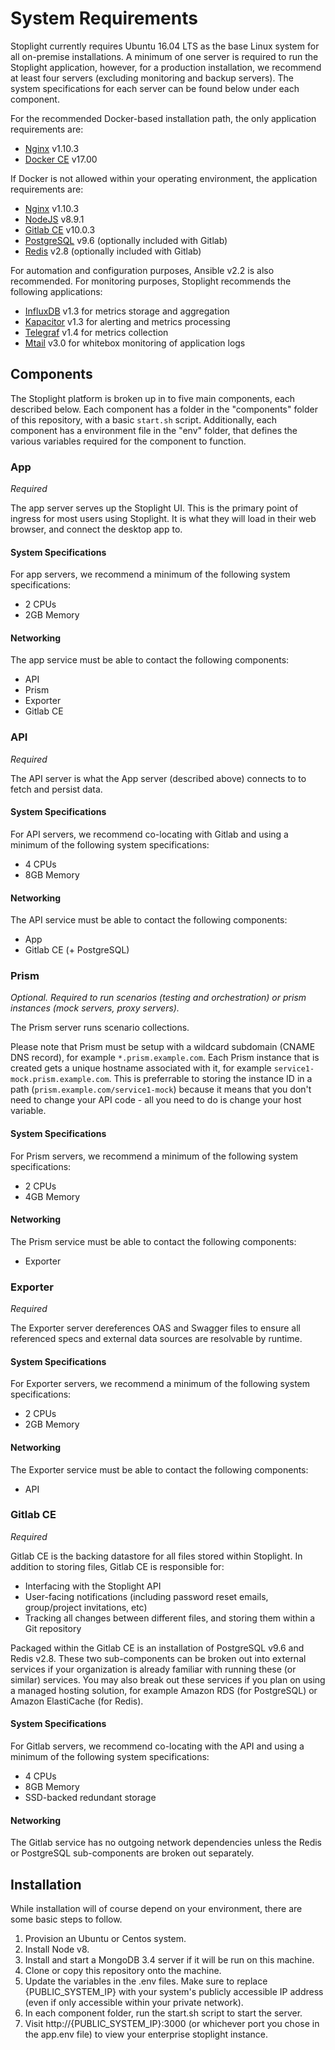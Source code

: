 # System Requirements

Stoplight currently requires Ubuntu 16.04 LTS as the base Linux system for all on-premise installations. A minimum of one server is required to run the Stoplight application, however, for a production installation, we recommend at least four servers (excluding monitoring and backup servers). The system specifications for each server can be found below under each component.

For the recommended Docker-based installation path, the only application requirements are:

- [Nginx](http://nginx.org/) v1.10.3
- [Docker CE](https://www.docker.com/) v17.00

If Docker is not allowed within your operating environment, the application requirements are:

- [Nginx](http://nginx.org/) v1.10.3
- [NodeJS](https://nodejs.org/) v8.9.1
- [Gitlab CE](https://about.gitlab.com/) v10.0.3
- [PostgreSQL](https://www.postgresql.org/) v9.6 (optionally included with Gitlab)
- [Redis](https://redis.io/) v2.8 (optionally included with Gitlab)

For automation and configuration purposes, Ansible v2.2 is also recommended. For monitoring purposes, Stoplight recommends the following applications:

- [InfluxDB](https://www.influxdata.com/time-series-platform/influxdb/) v1.3 for metrics storage and aggregation
- [Kapacitor](https://www.influxdata.com/time-series-platform/kapacitor/) v1.3 for alerting and metrics processing
- [Telegraf](https://www.influxdata.com/time-series-platform/telegraf/) v1.4 for metrics collection
- [Mtail](https://github.com/google/mtail) v3.0 for whitebox monitoring of application logs

## Components

The Stoplight platform is broken up in to five main components, each described below. Each component has a folder in the "components" folder of this repository, with a basic `start.sh` script. Additionally, each component has a environment file in the "env" folder, that defines the various variables required for the component to function.

### App

*Required*

The app server serves up the Stoplight UI. This is the primary point of ingress for most users using Stoplight. It is what they will load in their web browser, and connect the desktop app to.

#### System Specifications

For app servers, we recommend a minimum of the following system specifications:

- 2 CPUs
- 2GB Memory

#### Networking

The app service must be able to contact the following components:

- API
- Prism
- Exporter
- Gitlab CE

### API

*Required*

The API server is what the App server (described above) connects to to fetch and persist data.

#### System Specifications

For API servers, we recommend co-locating with Gitlab and using a minimum of the following system specifications:

- 4 CPUs
- 8GB Memory

#### Networking

The API service must be able to contact the following components:

- App
- Gitlab CE (+ PostgreSQL)

### Prism

*Optional. Required to run scenarios (testing and orchestration) or prism instances (mock servers, proxy servers).*

The Prism server runs scenario collections.

Please note that Prism must be setup with a wildcard subdomain (CNAME DNS record), for example `*.prism.example.com`. Each Prism instance that is created gets a unique hostname associated with it, for example `service1-mock.prism.example.com`. This is preferrable to storing the instance ID in a path (`prism.example.com/service1-mock`) because it means that you don't need to change your API code - all you need to do is change your host variable.

#### System Specifications

For Prism servers, we recommend a minimum of the following system specifications:

- 2 CPUs
- 4GB Memory

#### Networking

The Prism service must be able to contact the following components:

- Exporter

### Exporter

*Required*

The Exporter server dereferences OAS and Swagger files to ensure all referenced specs and external data sources are resolvable by runtime.

#### System Specifications

For Exporter servers, we recommend a minimum of the following system specifications:

- 2 CPUs
- 2GB Memory

#### Networking

The Exporter service must be able to contact the following components:

- API

### Gitlab CE

*Required*

Gitlab CE is the backing datastore for all files stored within Stoplight. In addition to storing files, Gitlab CE is responsible for:

* Interfacing with the Stoplight API
* User-facing notifications (including password reset emails, group/project invitations, etc)
* Tracking all changes between different files, and storing them within a Git repository

Packaged within the Gitlab CE is an installation of PostgreSQL v9.6 and Redis v2.8. These two sub-components can be broken out into external services if your organization is already familiar with running these (or similar) services. You may also break out these services if you plan on using a managed hosting solution, for example Amazon RDS (for PostgreSQL) or Amazon ElastiCache (for Redis).

#### System Specifications

For Gitlab servers, we recommend co-locating with the API and using a minimum of the following system specifications:

- 4 CPUs
- 8GB Memory
- SSD-backed redundant storage

#### Networking

The Gitlab service has no outgoing network dependencies unless the Redis or PostgreSQL sub-components are broken out separately.

## Installation

While installation will of course depend on your environment, there are some basic steps to follow.

1. Provision an Ubuntu or Centos system.
2. Install Node v8.
3. Install and start a MongoDB 3.4 server if it will be run on this machine.
4. Clone or copy this repository onto the machine.
5. Update the variables in the .env files. Make sure to replace {PUBLIC_SYSTEM_IP} with your system's publicly accessible IP address (even if only accessible within your private network).
6. In each component folder, run the start.sh script to start the server.
7. Visit http://{PUBLIC_SYSTEM_IP}:3000 (or whichever port you chose in the app.env file) to view your enterprise stoplight instance.
